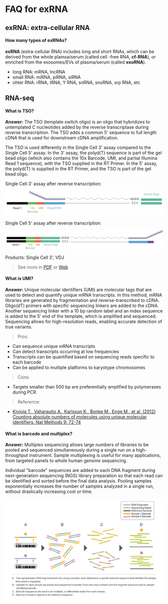 # FAQ for exRNA

## exRNA: extra-cellular RNA

#### How many types of exRNAs?

**exRNA** (extra-cellular RNA) includes long and short RNAs, which can be derived from the whole plamsa/serum (called cell -free RNA, **cf-RNA**), or enriched from the exosomes/EVs of plasma/serum (called **exoRNA**).

* long RNA: mRNA, lncRNA
* small RNA: miRNA, piRNA, siRNA
* ohter RNA: rRNA, tRNA, Y RNA, snRNA, snoRNA, srp RNA, etc

## RNA-seq

#### What is TSO?

**Answer:** The TSO (template switch oligo) is an oligo that hybridizes to untemplated C nucleotides added by the reverse transcriptase during reverse transcription. The TSO adds a common 5' sequence to full length cDNA that is used for downstream cDNA amplification.

The TSO is used differently in the Single Cell 3' assay compared to the Single Cell 5' assay. In the 3' assay, the polyd(T) sequence is part of the gel bead oligo (which also contains the 10x Barcode, UMI, and partial Illumina Read 1 sequence), with the TSO supplied in the RT Primer. In the 5' assay, the polyd(T) is supplied in the RT Primer, and the TSO is part of the gel bead oligo.


Single Cell 3' assay after reverse transcription:


![TSO-3](img/TSO-3.png)

 

Single Cell 5' assay after reverse transcription:

![TSP-5](img/TSO-5.png)

Products: Single Cell 3', VDJ


> See more in [PDF](https://github.com/lulab/lulab.github.io/blob/master/exRNA/FAQ/pdf/TSO.pdf) or [Web](https://kb.10xgenomics.com/hc/en-us/articles/360001493051-What-is-a-template-switch-oligo-TSO-)



#### What is UMI?

**Answer:** Unique molecular identifiers (UMI) are molecular tags that are used to detect and quantify unique mRNA transcripts. In this method, mRNA libraries are generated by fragmentation and reverse-transcribed to cDNA. Oligo(dT) primers with specific sequencing linkers are added to the cDNA. Another sequencing linker with a 10 bp random label and an index sequence is added to the 5' end of the template, which is amplified and sequenced. Sequencing allows for high-resolution reads, enabling accurate detection of true variants.

> Pros:

- Can sequence unique mRNA transcripts
- Can detect transcripts occurring at low frequencies
- Transcripts can be quantified based on sequencing reads specific to each barcode
- Can be applied to multiple platforms to karyotype chromosomes

> Cons:

- Targets smaller than 500 bp are preferentially amplified by polymerases during PCR

> Reference:

- [Kivioja T., Vaharautio A., Karlsson K., Bonke M., Enge M., et al. (2012) Counting absolute numbers of molecules using unique molecular identifiers. Nat Methods 9: 72-74](http://www.ncbi.nlm.nih.gov/pubmed/22101854)



#### What is barcode and multiplex?

**Answer:** Multiplex sequencing allows large numbers of libraries to be pooled and sequenced simultaneously during a single run on a high-throughput instrument. Sample multiplexing is useful for many applications, from targeted panels to whole human genome sequencing.

Individual "barcode" sequences are added to each DNA fragment during next-generation sequencing (NGS) library preparation so that each read can be identified and sorted before the final data analysis. Pooling samples exponentially increases the number of samples analyzed in a single run, without drastically increasing cost or time.



![barcoding](img/barcoding.jpg)